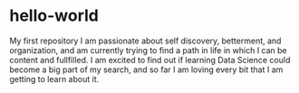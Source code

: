 # hello-world
My first repository
I am passionate about self discovery, betterment, and organization, and am currently trying to find a path in life in which I can be content and fullfilled. I am excited to find out if learning Data Science could become a big part of my search, and so far I am loving every bit that I am getting to learn about it.
